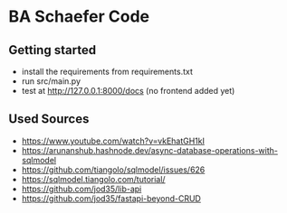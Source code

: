 # BA Schaefer Code



## Getting started

- install the requirements from requirements.txt
- run src/main.py
- test at http://127.0.0.1:8000/docs (no frontend added yet)

## Used Sources

- https://www.youtube.com/watch?v=vkEhatGH1kI
- https://arunanshub.hashnode.dev/async-database-operations-with-sqlmodel
- https://github.com/tiangolo/sqlmodel/issues/626
- https://sqlmodel.tiangolo.com/tutorial/
- https://github.com/jod35/lib-api
- https://github.com/jod35/fastapi-beyond-CRUD